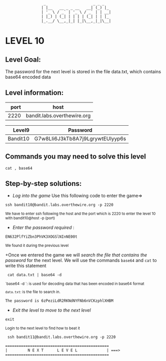                     _                     _ _ _
                    | |__   __ _ _ __   __| (_) |_
                    | '_ \ / _` | '_ \ / _` | | __|
                    | |_) | (_| | | | | (_| | | |_
                    |_.__/ \__,_|_| |_|\__,_|_|\__|  



# LEVEL 10

## Level Goal:

The password for the next level is stored in the file data.txt, which contains base64 encoded data



## Level information:

| port |             host               |
|-----:|--------------------------------|
| 2220 |  bandit.labs.overthewire.org   |

| Level9  |    Password                           |
|-------: |---------------------------------------|
| Bandit10 |   G7w8LIi6J3kTb8A7j9LgrywtEUlyyp6s   |

## Commands you may need to solve this level

```
cat , base64
```

## Step-by-step solutions:

+ *Log into the game* 
 Use this following code to enter the game=>
```
ssh bandit10@bandit.labs.overthewire.org -p 2220
```
<sub>We have to enter ssh following the host and the port which is 2220 to enter the level 10 with bandit10@host -p (port)</sub>

+ *Enter the password required* : 
```
EN632PlfYiZbn3PhVK3XOGSlNInNE00t
```
<sub>We found it during the previous level</sub>

+Once we entered the game we will *search the file that contains the password* for the next level. 
We will use the commands  `base64` and `cat` to write this statement



``` 
 cat data.txt | base64 -d

```
<sub>
 `base64 -d `: is used for decoding data that has been encoded in base64 format

`data.txt`: is the file to search in.

</sub>
 
```
The password is 6zPeziLdR2RKNdNYFNb6nVCKzphlXHBM
```
+ *Exit the level to move to the next level*
```
exit

```
<sub>Login to the next level to find how to beat it</sub>

```
 ssh bandit11@bandit.labs.overthewire.org -p 2220

```
```
==============================================
|         N E X T      L E V E L             | ===>
==============================================    
```
